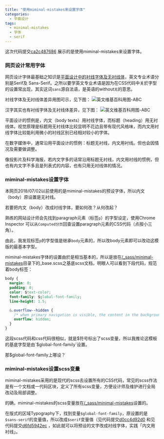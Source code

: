 ```yaml
---
title: "使用miminal-mistakes来设置字体"
categories:
  - 平面设计
tags:
  - minimal-mistakes
  - 字体
  - serif
---
```


这次代码提交[ca2c487686](https://gitee.com/hanteng/minimal-mistakes/commit/ca2c487686a2b7b69bbb9edebb4908e6c1376315) 展示的是使用miminal-mistakes来设置字体。


### 网页设计常用字体

网页设计字体最基础之知识是[平面设计中的衬线字体及无衬线体](https://www.uisdc.com/30-west-typegraph-in-web-design)，英文专业术语分别是Serif及 Sans-Serif。之所以要学英文专业术语是因为在CSS代码中关於字型的设置常出现，其实这词`sans`源自法语，是英语的without`无`的意思。

衬线字体及无衬线体差异用图可示，见下图：
![英文维基百科用图-ABC](https://upload.wikimedia.org/wikipedia/commons/thumb/2/26/Serif_and_sans-serif_03.svg/314px-Serif_and_sans-serif_03.svg.png)

汉字其实也有衬线字体及无衬线体差异，见下图：
![英文维基百科用图-ABC](https://upload.wikimedia.org/wikipedia/commons/thumb/a/af/Ming_serif.svg/330px-Ming_serif.svg.png)

平面设计的惯例是，内文（body texts）用衬线字体，而标题（heading）用无衬线体。视觉原理是标题用无衬线体比较显明不花边且带有现代风格味，而内文用衬线字体比较能利用微小的衬线区别已经相对较小的字体。

在数字媒体中，通常沿用平面设计的惯例：标题无衬线，内文用衬线。但也会因情况及需要做调整。

像投影片及科学海报，若内文字多的话常沿用标题无衬线，内文用衬线的惯例，但也有内文字不多且是列表式的内容，也有只用无衬线体的情况。

### miminal-mistakes设置字体
本网页2018/07/02以前使用的是miminal-mistakes的预设字体，所以内文（body）原设置是无衬线。

若要把内文（body）改成衬线字体，要如何改？从何改起？

熟练的网站设计师会先找到paragraph元素（标签`p`）的字型设定，使用Chrome Inspector 可以从`Computed分页`回查设置paragraph元素的CSS代码（点按小三角）。

由此，我发现标签`p`的字型值是继承`body`元素的，所以改body元素即可以改动这模版的最基本字型。

miminal-mistakes字体的设置由於是相当基本的，所以是放在[/_sass/minimal-mistakes](https://gitee.com/wuxue_newmedia/minimal-mistakes/tree/master/_sass/minimal-mistakes)目录下的_base.scss之基底scss文档，明眼人可以看到下段代码，规范着body标签：

```css
body {
  margin: 0;
  padding: 0;
  color: $text-color;
  font-family: $global-font-family;
  line-height: 1.5;

  &.overflow--hidden {
    /* when primary navigation is visible, the content in the background won't scroll */
    overflow: hidden;
  }
}
```

这段scss代码和css代码很相似，就是$符号标出了scss变量，所以我推论这模板的基底字型是由`$global-font-family`设置。

那$global-font-family上哪设？

### miminal-mistakes设置scss变量

miminal-mistakes采用的是现代的scss去设置所有的CSS代码，常见的scss作法是有一个文档或一代码区块，定义了所有scss变量，方便设计师及维护进行全局改动及局部调整。

的确，miminal-mistakes的scss变量放在[/_sass/minimal-mistakes](https://gitee.com/wuxue_newmedia/minimal-mistakes/tree/master/_sass/minimal-mistakes)设置的。

在版式的区域Typography下，找到变量`$global-font-family`，原设置的是`$sans-serif`的变量值，所以改成`$serif`变量值（见代码提交[d0cc4d92d0](https://gitee.com/wuxue_newmedia/minimal-mistakes/commit/d0cc4d92d0172ce16f162b89c0beef92229496b4) 和见代码提交[d6fd5942ec](https://gitee.com/wuxue_newmedia/minimal-mistakes/commit/d6fd5942ecde013b48e295cee66ad4006aed91c2) ，如此就可以将预设的文字改成衬线字体，实践「内文用衬线」。

